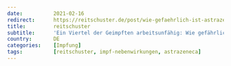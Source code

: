 ```yaml
---
date:          2021-02-16
redirect:      https://reitschuster.de/post/wie-gefaehrlich-ist-astrazeneca/
title:         reitschuster
subtitle:      'Ein Viertel der Geimpften arbeitsunfähig: Wie gefährlich ist AstraZeneca?'
country:       DE
categories:    [Impfung]
tags:          [reitschuster, impf-nebenwirkungen, astrazeneca]
---
```

